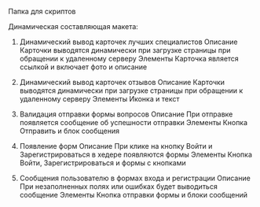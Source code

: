 Папка для скриптов

Динамическая составляющая макета:

1. Динамический вывод карточек лучших специалистов 
Описание 
Карточки выводятся динамически при загрузке страницы при обращении к удаленному серверу
Элементы
Карточка является ссылкой и включает фото и описание

2. Динамический вывод карточек отзывов
Описание 
Карточки выводятся динамически при загрузке страницы при обращении к удаленному серверу
Элементы
Иконка и текст

3. Валидация отправки формы вопросов
Описание
При отправке появляется сообщение об успешности отправки
Элементы
Кнопка Отправить и блок сообщения

4. Появление форм
Описание
При клике на кнопку Войти и Зарегистрироваться в хедере появляются формы
Элементы
Кнопка Войти, Зарегистрироваться и формы с кнопками

5. Сообщения пользователю в формах входа и регистрации
Описание 
При незаполненных полях или ошибках будет выводиться сообщение
Элементы
Кнопка отправки формы и блоки сообщений